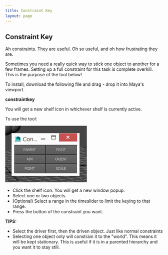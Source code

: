 ```yaml
---
title: Constraint Key
layout: page
---
```

## Constraint Key

Ah constraints. They are useful. Oh so useful, and oh how frustrating they are.

Sometimes you need a really quick way to stick one object to another for a few frames. Setting up a full constraint for this task is complete overkill. This is the purpose of the tool below!

To install, download the following file and drag - drop it into Maya's viewport.

__<download>constraintkey</download>__

You will get a new shelf icon in whichever shelf is currently active.

To use the tool:

![window](img/constraintkey.jpg)

* Click the shelf icon. You will get a new window popup.
* Select one or two objects.
* (Optional) Select a range in the timeslider to limit the keying to that range.
* Press the button of the constraint you want.


__TIPS:__

* Select the driver first, then the driven object. Just like normal constraints
* Selecting one object only will constrain it to the "world". This means it will be kept stationary. This is useful if it is in a parented hierarchy and you want it to stay still.
